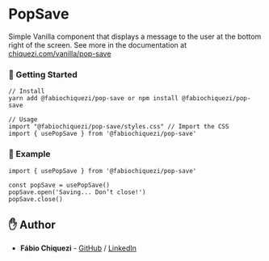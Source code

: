 # PopSave

Simple Vanilla component that displays a message to the user at the bottom right of the screen. See more in the documentation at [chiquezi.com/vanilla/pop-save](https://www.chiquezi.com/vanilla/pop-save)

### 🚀 Getting Started

```
// Install
yarn add @fabiochiquezi/pop-save or npm install @fabiochiquezi/pop-save

// Usage
import "@fabiochiquezi/pop-save/styles.css" // Import the CSS
import { usePopSave } from '@fabiochiquezi/pop-save'
```

### 📡 Example

```
import { usePopSave } from '@fabiochiquezi/pop-save'

const popSave = usePopSave()
popSave.open('Saving... Don‘t close!')
popSave.close()
```

## ✋ Author

- **Fábio Chiquezi** - [GitHub](https://github.com/fabiochiquezi) / [LinkedIn](https://www.linkedin.com/in/fabiochiquezi/)
